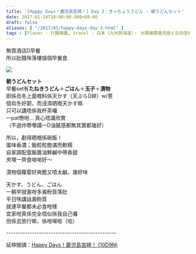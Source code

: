 ```yaml
---
title: '[Happy Days！鹿児島宮崎！] Day 3：きっちょううどん - 朝うどんセット'
date: 2017-01-24T10:00:00.000+08:00
draft: false
aliases: [ "/2017/01/happy-days-day-3.html" ]
tags : [flavor - 行膳積腹, travel - 日本（九州西海道）・ 大隅薩摩鹿児島と日向宮崎]
---
```


無買酒店D早餐  
所以肚餓咪落樓搵個早餐食  

![](/images/kojkmi3b.jpg)

**朝うどんセット**  
早餐set有**たねきうどん**＋**ごはん**＋**玉子**＋**漬物**  
即係烏冬上面嘅料係天かす（天ぷらD碎）w/蔥  
個烏冬好韌，而浸濕晒嘅天かす嘛  
只可以講唔係我杯茶囉  
一pat嘢咁... 真心唔識欣賞  
（不過炸嘢嚟講一D油膩感都無其實都幾好）  
  
所以，剷得晒嘅係碗飯！  
蛋味香濃；飯粒粒飽滿而軟糯  
自家調配蛋飯醬油鮮鹹中帶香甜  
夾埋一齊食啱啱好～  
  
漬物個蘿蔔好爽脆又唔太鹹，幾好味  
  
天かす、うどん、ごはん  
一朝早就塞咁多澱粉質落肚  
平日咪講話澱粉質  
就連早餐都未必食咁樣  
宜家咁真係完全唔似係我自己囉  
但係去旅行嘛，係咁㗎啦（哈）  
  
\-----------------------------------------------  
  
延伸閱讀：[Happy Days！鹿児島宮崎！ (10D9N)](https://hidie.net/kojkmi10d9n/)
